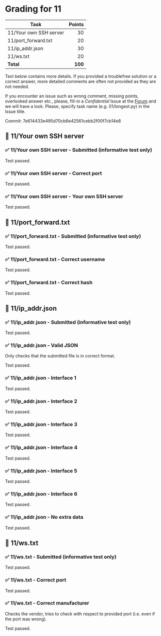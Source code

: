# Grading for 11

| Task                                     |   Points |
| ---------------------------------------- | --------:|
| 11/Your own SSH server                   |       30 |
| 11/port_forward.txt                      |       20 |
| 11/ip_addr.json                          |       30 |
| 11/ws.txt                                |       20 |
| **Total**                                |  **100** |


Text below contains more details. If you provided a troublefree solution or
a correct answer, more detailed comments are often not provided as they are
not needed.

If you encounter an issue such as wrong comment, missing points, overlooked
answer etc., please, fill-in a _Confidential_ Issue at the
[Forum](https://gitlab.mff.cuni.cz/teaching/nswi177/2021-summer/common/forum/)
and we will have a look. Please, specify task name (e.g. 01/longest.py) in
the Issue title.

Commit: 7e614433e495d70cb6e42561cebb2f00f7cb14e8


## 📘 11/Your own SSH server

### ✅ 11/Your own SSH server - Submitted (informative test only)

Test passed.

### ✅ 11/Your own SSH server - Correct port

Test passed.

### ✅ 11/Your own SSH server - Your own SSH server

Test passed.

## 📘 11/port_forward.txt

### ✅ 11/port_forward.txt - Submitted (informative test only)

Test passed.

### ✅ 11/port_forward.txt - Correct username

Test passed.

### ✅ 11/port_forward.txt - Correct hash

Test passed.

## 📘 11/ip_addr.json

### ✅ 11/ip_addr.json - Submitted (informative test only)

Test passed.

### ✅ 11/ip_addr.json - Valid JSON

Only checks that the submitted file is in correct format.

Test passed.

### ✅ 11/ip_addr.json - Interface 1

Test passed.

### ✅ 11/ip_addr.json - Interface 2

Test passed.

### ✅ 11/ip_addr.json - Interface 3

Test passed.

### ✅ 11/ip_addr.json - Interface 4

Test passed.

### ✅ 11/ip_addr.json - Interface 5

Test passed.

### ✅ 11/ip_addr.json - Interface 6

Test passed.

### ✅ 11/ip_addr.json - No extra data

Test passed.

## 📘 11/ws.txt

### ✅ 11/ws.txt - Submitted (informative test only)

Test passed.

### ✅ 11/ws.txt - Correct port

Test passed.

### ✅ 11/ws.txt - Correct manufacturer

Checks the vendor, tries to check with respect to provided port (i.e. even if the port was wrong).

Test passed.

